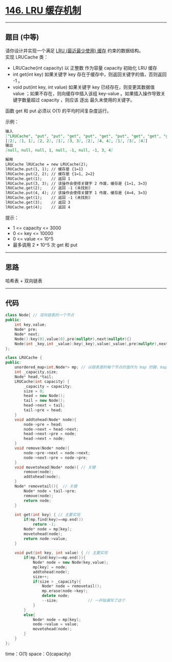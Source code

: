 # [146. LRU 缓存机制](https://leetcode.cn/problems/lru-cache/)

---

## 题目 (中等)

请你设计并实现一个满足 [LRU (最近最少使用) 缓存](https://baike.baidu.com/item/LRU) 约束的数据结构。  
实现 LRUCache 类：  

- LRUCache(int capacity) 以 正整数 作为容量 capacity 初始化 LRU 缓存
- int get(int key) 如果关键字 key 存在于缓存中，则返回关键字的值，否则返回 -1 。
- void put(int key, int value) 如果关键字 key 已经存在，则变更其数据值 value ；如果不存在，则向缓存中插入该组 key-value 。如果插入操作导致关键字数量超过 capacity ，则应该 逐出 最久未使用的关键字。

函数 get 和 put 必须以 O(1) 的平均时间复杂度运行。  

示例：  

```markdown
输入
["LRUCache", "put", "put", "get", "put", "get", "put", "get", "get", "get"]
[[2], [1, 1], [2, 2], [1], [3, 3], [2], [4, 4], [1], [3], [4]]
输出
[null, null, null, 1, null, -1, null, -1, 3, 4]

解释  
LRUCache lRUCache = new LRUCache(2);
lRUCache.put(1, 1); // 缓存是 {1=1}
lRUCache.put(2, 2); // 缓存是 {1=1, 2=2}
lRUCache.get(1);    // 返回 1
lRUCache.put(3, 3); // 该操作会使得关键字 2 作废，缓存是 {1=1, 3=3}
lRUCache.get(2);    // 返回 -1 (未找到)
lRUCache.put(4, 4); // 该操作会使得关键字 1 作废，缓存是 {4=4, 3=3}
lRUCache.get(1);    // 返回 -1 (未找到)
lRUCache.get(3);    // 返回 3
lRUCache.get(4);    // 返回 4
```

提示：  

- 1 <= capacity <= 3000
- 0 <= key <= 10000
- 0 <= value <= 10^5
- 最多调用 2 * 10^5 次 get 和 put

---

## 思路

哈希表 + 双向链表

---

## 代码

```C++
class Node{ // 双向链表的一个节点
public:
    int key,value;
    Node* pre;
    Node* next;
    Node():key(0),value(0),pre(nullptr),next(nullptr){}
    Node(int _key,int _value):key(_key),value(_value),pre(nullptr),next(nullptr){}
};

class LRUCache {
public:
    unordered_map<int,Node*> mp; // 以链表里的每个节点的值作为 map 的键，map 的值是 指向节点的指针
    int _capacity,size;
    Node* head,*tail;
    LRUCache(int capacity) {
        _capacity = capacity;
        size = 0;
        head = new Node();
        tail = new Node();
        head->next = tail;
        tail->pre = head;
    }
    void addtohead(Node* node){
        node->pre = head;
        node->next = head->next;
        head->next->pre = node;
        head->next = node;
    }
    void remove(Node* node){
        node->pre->next = node->next;
        node->next->pre = node->pre;
    }
    void movetohead(Node* node){ // 关键
        remove(node);
        addtohead(node);
    }
    Node* removetail(){  // 关键
        Node* node = tail->pre;
        remove(node);
        return node;
    }
    
    int get(int key) { // 主要实现
        if(mp.find(key)==mp.end())
            return -1;
        Node* node = mp[key];
        movetohead(node);
        return node->value;
    }
    
    void put(int key, int value) { // 主要实现
        if(mp.find(key)==mp.end()){
            Node* node = new Node(key,value);
            mp[key] = node;
            addtohead(node);
            size++;
            if(size > _capacity){
                Node* node = removetail();
                mp.erase(node->key);
                delete node;
                --size;             // 一开始漏写了这个
            }
        }
        else{
            Node* node = mp[key];
            node->value = value;
            movetohead(node);
        }
    }
};
```

time：O(1)
space：O(capacity)
